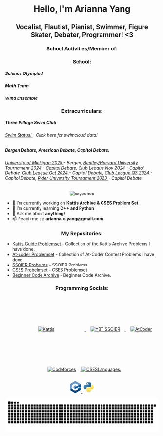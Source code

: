 <h1 align="center">Hello, I'm Arianna Yang</h1>
<h2 align="center"> Vocalist, Flautist, Pianist, Swimmer, Figure Skater, Debater, Programmer! <3</h2>
<h3 align="center"> School Activities/Member of: </h3>
<h3 align="center"> School: </h3>
<h5> Science Olympiad </h5>
<h5> Math Team </h5>
<h5> Wind Ensemble </h5>
<h3 align="center"> Extracurriculars: </h3>
<h5> Three Village Swim Club </h5>
<h6><a href="https://www.swimcloud.com/swimmer/2969968/"> Swim Status! </a> - Click here for swimcloud data!</h6>
<h5> Bergen Debate, American Debate, Capitol Debate: </h5>
<h6><a href="https://www.tabroom.com/user/student/history.mhtml?tourn_id=32045&student_id=1583493"> University of Michigan 2025 </a> - Bergen, <a href="https://www.tabroom.com/user/student/history.mhtml?tourn_id=31895&student_id=1511808"> Bentley/Harvard University Tournament 2024 </a> - Capitol Debate, <a href="https://www.tabroom.com/user/student/history.mhtml?tourn_id=29298&student_id=1394236"> Club League Nov 2024 </a> - Capitol Debate, <a href="https://www.tabroom.com/user/student/history.mhtml?tourn_id=29012&student_id=1394236"> Club League Oct 2024 </a> - Capitol Debate, <a href="https://www.tabroom.com/user/student/history.mhtml?tourn_id=31234&student_id=1478287"> Club League Q3 2024 </a> - Capitol Debate, <a href="https://www.tabroom.com/user/student/history.mhtml?tourn_id=28017&student_id=1357886"> Rider University Tournament 2023 </a> - Capitol Debate </h6>
  
<p align="center"> 
  <img src="https://komarev.com/ghpvc/?username=xxyoohoo&label=Profile%20views&color=0e75b6&style=flat" alt="xxyoohoo" />
</p>

<ul>
  <li>🔭 I’m currently working on <strong>Kattis Archive & CSES Problem Set</strong></li>
  <li>🌱 I’m currently learning <strong>C++ and Python</strong></li>
  <li>💬 Ask me about <strong>anything!</strong></li>
  <li>📫 Reach me at: <strong>arianna.x.yang@gmail.com</strong></li>
</ul>


<h3 align="center">My Repositories:</h3>

- [Kattis Guide Problemset](https://github.com/xxyoohoo/KattisGuide) - Collection of the Kattis Archive Problems I have done.
- [At-coder Problemset](https://github.com/xxyoohoo/AtCoder-Japan) - Collection of At-Coder Contest Problems I have done.
- [SSOIER Probelms](https://github.com/xxyoohoo/SSOIER) - SSOIER Problems
- [CSES Probelmset](https://github.com/xxyoohoo/CSES) - CSES Problemset
- [Beginner Code Archive](https://github.com/xxyoohoo/Random-Stuff ) - Beginner Code Archive.



<h3 align="center"> Programming Socials:</h3>

<p align="center">
  <a href="https://open.kattis.com/users/xxyoohoo" target="_blank">
    <img class="social-icon" src="https://open.kattis.com/images/site-logo?v=0a3f6018aacf449381741e45cf0ff6ba" alt="Kattis" height="60" width="70" style="margin: 100px;"/>
  </a>
  <a href="http://ybt.ssoier.cn:8088/userinfo.php?name=xxyoohoo" target="_blank">
    <img class="social-icon" src="https://encrypted-tbn0.gstatic.com/images?q=tbn:ANd9GcQTa-kW9ZL1Mzw7KhWuvyM5pus5_CyX5mRtcQ&s" alt="YBT SSOIER" height="60" width="150" style="margin: 15px;"/>
  </a>
  <a href="https://atcoder.jp/users/xxyoohoo" target="_blank">
    <img class="social-icon" src="https://encrypted-tbn0.gstatic.com/images?q=tbn:ANd9GcSm_pVNsGfvZFQPUeet8KaNJJo5ohykVnIhHQ&s" alt="AtCoder" height="60" width="80" style="margin: 15px;"/>
  </a>
  <a href="https://codeforces.com/profile/xxyoohoo" target="_blank">
    <img class="social-icon" src="https://raw.githubusercontent.com/rahuldkjain/github-profile-readme-generator/master/src/images/icons/Social/codeforces.svg" alt="Codeforces" height="60" width="80" style="margin: 15px;"/>
  </a>
  <a href="https://cses.fi/user/213100" target="_blank">
    <img class="social-icon" src="https://codeforces.com/predownloaded/f6/f0/f6f0e86fb061ff07cda7c345feb0175382d57a35.png" alt="CSES" height="60" width="80" style="margin: 

<h3 align="center">Languages:</h3>
<p align="center">
  <a href="https://www.w3schools.com/cpp/" target="_blank" rel="noreferrer">
    <img src="https://raw.githubusercontent.com/devicons/devicon/master/icons/cplusplus/cplusplus-original.svg" alt="cplusplus" width="40" height="40"/>
  </a> 
  <a href="https://www.python.org" target="_blank" rel="noreferrer">
    <img src="https://raw.githubusercontent.com/devicons/devicon/master/icons/python/python-original.svg" alt="python" width="40" height="40"/>
  </a> 
</p>



<p align="center">
  <img src="https://github.com/xxyoohoo/xxyoohoo/blob/output/github-snake-dark.svg" alt="snake gif" />
</p>
